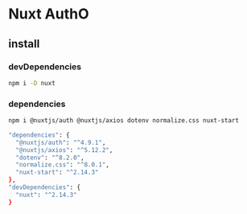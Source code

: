 # Nuxt AuthO



## install 

### devDependencies

```bash
npm i -D nuxt
```

### dependencies

```bash
npm i @nuxtjs/auth @nuxtjs/axios dotenv normalize.css nuxt-start
```

```bash
"dependencies": {
  "@nuxtjs/auth": "^4.9.1",
  "@nuxtjs/axios": "^5.12.2",
  "dotenv": "^8.2.0",
  "normalize.css": "^8.0.1",
  "nuxt-start": "^2.14.3"
},
"devDependencies": {
  "nuxt": "^2.14.3"
}
```

